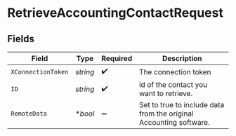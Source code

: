 # RetrieveAccountingContactRequest


## Fields

| Field                                                              | Type                                                               | Required                                                           | Description                                                        |
| ------------------------------------------------------------------ | ------------------------------------------------------------------ | ------------------------------------------------------------------ | ------------------------------------------------------------------ |
| `XConnectionToken`                                                 | *string*                                                           | :heavy_check_mark:                                                 | The connection token                                               |
| `ID`                                                               | *string*                                                           | :heavy_check_mark:                                                 | id of the contact you want to retrieve.                            |
| `RemoteData`                                                       | **bool*                                                            | :heavy_minus_sign:                                                 | Set to true to include data from the original Accounting software. |